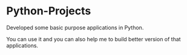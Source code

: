 # Python-Projects
Developed some basic purpose applications in Python.

You can use it and you can also help me to build better version of that applications.
